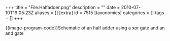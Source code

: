 +++
title = "File:Halfadder.png"
description = ""
date = 2010-07-10T19:05:23Z
aliases = []
[extra]
id = 7515
[taxonomies]
categories = []
tags = []
+++

{{image-program-code}}Schematic of an half adder using a xor gate and an and gate
